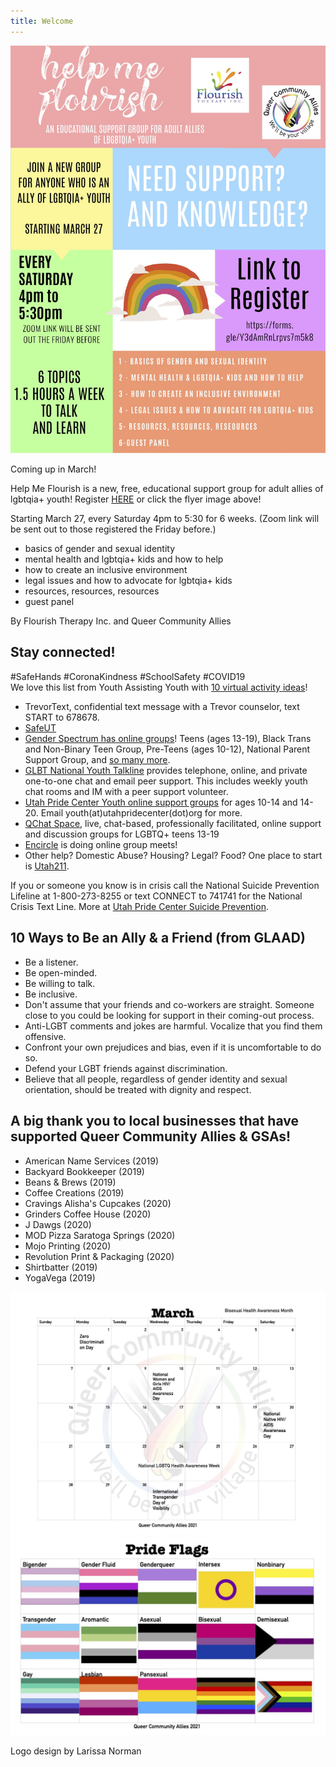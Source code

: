 ```yaml
---
title: Welcome
--- 
```


[![coming up](files/HelpMeFlourishFlyercommunity.jpg)](https://docs.google.com/forms/d/e/1FAIpQLSem6-yuoExuTiQo0WEKfHdZItBnRhj_odWUhD0gFuNr10lvTQ/viewform)

Coming up in March! 

Help Me Flourish is a new, free, educational support group for adult allies of lgbtqia+ youth! Register [HERE](https://docs.google.com/forms/d/e/1FAIpQLSem6-yuoExuTiQo0WEKfHdZItBnRhj_odWUhD0gFuNr10lvTQ/viewform) or click the flyer image above! 

Starting March 27, every Saturday 4pm to 5:30 for 6 weeks. (Zoom link will be sent out to those registered the Friday before.)

- basics of gender and sexual identity
- mental health and lgbtqia+ kids and how to help
- how to create an inclusive environment
- legal issues and how to advocate for lgbtqia+ kids
- resources, resources, resources
- guest panel 

By Flourish Therapy Inc. and Queer Community Allies
 
## Stay connected! 

#SafeHands #CoronaKindness #SchoolSafety #COVID19  
We love this list from Youth Assisting Youth with [10 virtual activity ideas](https://youthassistingyouth.com/10-virtual-activities-kids-mentors-covid-19/)! 

- TrevorText, confidential text message with a Trevor counselor, text START to 678678. 
- [SafeUT](https://safeut.med.utah.edu)  
- [Gender Spectrum has online groups](https://www.genderspectrum.org/articles/gender-spectrum-groups)! Teens (ages 13-19), Black Trans and Non-Binary Teen Group, Pre-Teens (ages 10-12), National Parent Support Group, and [so many more](https://www.genderspectrum.org/articles/blog-covid-resources). 
- [GLBT National Youth Talkline](https://www.glbtonline.org) provides telephone, online, and private one-to-one chat and email peer support. This includes weekly youth chat rooms and IM with a peer support volunteer. 
- [Utah Pride Center Youth online support groups](https://utahpridecenter.org/programs/youth-family-programs/) for ages 10-14 and 14-20. Email youth(at)utahpridecenter(dot)org for more.  
- [QChat Space](https://www.lgbtcenters.org/Q-Chat-Space), live, chat-based, professionally facilitated, online support and discussion groups for LGBTQ+ teens 13-19
- [Encircle](https://encircletogether.org) is doing online group meets!  
- Other help? Domestic Abuse? Housing? Legal? Food? One place to start is [Utah211](https://211utah.org). 

If you or someone you know is in crisis call the National Suicide Prevention Lifeline at 1-800-273-8255 or text CONNECT to 741741 for the National Crisis Text Line. More at [Utah Pride Center Suicide Prevention](https://utahpridecenter.org/prevention). 

## 10 Ways to Be an Ally & a Friend (from GLAAD)  

- Be a listener.
- Be open-minded.
- Be willing to talk.
- Be inclusive.
- Don't assume that your friends and co-workers are straight. Someone close to you could be looking for support in their coming-out process. 
- Anti-LGBT comments and jokes are harmful. Vocalize that you find them offensive.
- Confront your own prejudices and bias, even if it is uncomfortable to do so.
- Defend your LGBT friends against discrimination.
- Believe that all people, regardless of gender identity and sexual orientation, should be treated with dignity and respect.


## A big thank you to local businesses that have supported Queer Community Allies & GSAs! 

- American Name Services (2019)
- Backyard Bookkeeper (2019)
- Beans & Brews (2019)
- Coffee Creations (2019)
- Cravings Alisha's Cupcakes (2020)
- Grinders Coffee House (2020) 
- J Dawgs (2020)
- MOD Pizza Saratoga Springs (2020)
- Mojo Printing (2020)
- Revolution Print & Packaging (2020) 
- Shirtbatter (2019)
- YogaVega (2019) 


![this month's calendar](/files/calmarch.jpg) 
![a pride community](/files/Prideflagslist.jpg)

Logo design by Larissa Norman

